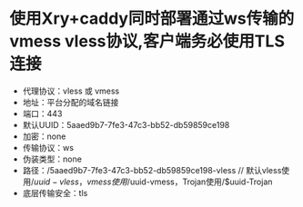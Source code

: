
#      使用Xry+caddy同时部署通过ws传输的vmess vless协议,客户端务必使用TLS连接

* 代理协议：vless 或 vmess
* 地址：平台分配的域名链接
* 端口：443
* 默认UUID：5aaed9b7-7fe3-47c3-bb52-db59859ce198
* 加密：none
* 传输协议：ws
* 伪装类型：none
* 路径：/5aaed9b7-7fe3-47c3-bb52-db59859ce198-vless // 默认vless使用/$uuid-vless，vmess使用/$uuid-vmess，Trojan使用/$uuid-Trojan
* 底层传输安全：tls
